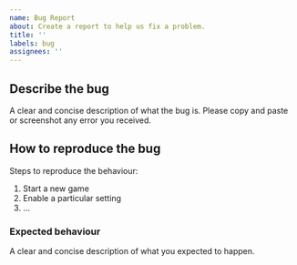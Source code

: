 ```yaml
---
name: Bug Report
about: Create a report to help us fix a problem.
title: ''
labels: bug
assignees: ''
---
```


## Describe the bug
A clear and concise description of what the bug is.
Please copy and paste or screenshot any error you received.


## How to reproduce the bug
Steps to reproduce the behaviour:
1. Start a new game
2. Enable a particular setting
3. …


### Expected behaviour
A clear and concise description of what you expected to happen.


